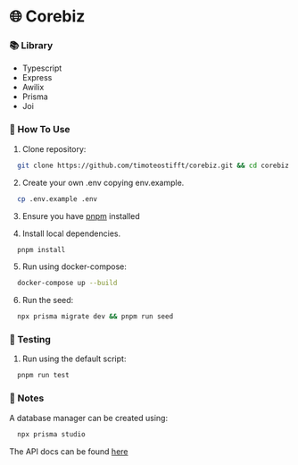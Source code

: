 # 🌐 Corebiz

### 📚 Library

- Typescript
- Express
- Awilix
- Prisma
- Joi

### 🚀 How To Use

1. Clone repository:

```bash
  git clone https://github.com/timoteostifft/corebiz.git && cd corebiz
```

2. Create your own .env copying env.example.

```bash
  cp .env.example .env
```

3. Ensure you have [pnpm](https://pnpm.io/pt/) installed

4. Install local dependencies.

```bash
  pnpm install
```

5. Run using docker-compose:

```bash
  docker-compose up --build
```

6. Run the seed:

```bash
  npx prisma migrate dev && pnpm run seed
```

### 🧪 Testing

1. Run using the default script:

```bash
  pnpm run test
```

### 📌 Notes

A database manager can be created using:

```bash
  npx prisma studio
```

The API docs can be found [here](http://localhost:3333/docs/)
